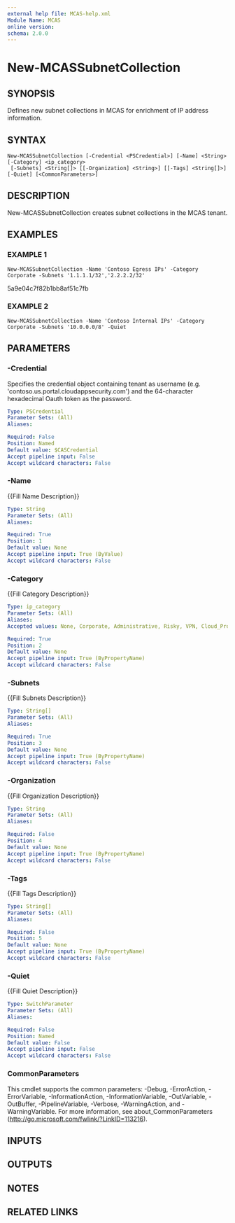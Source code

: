 ```yaml
---
external help file: MCAS-help.xml
Module Name: MCAS
online version:
schema: 2.0.0
---
```


# New-MCASSubnetCollection

## SYNOPSIS
Defines new subnet collections in MCAS for enrichment of IP address information.

## SYNTAX

```
New-MCASSubnetCollection [-Credential <PSCredential>] [-Name] <String> [-Category] <ip_category>
 [-Subnets] <String[]> [[-Organization] <String>] [[-Tags] <String[]>] [-Quiet] [<CommonParameters>]
```

## DESCRIPTION
New-MCASSubnetCollection creates subnet collections in the MCAS tenant.

## EXAMPLES

### EXAMPLE 1
```
New-MCASSubnetCollection -Name 'Contoso Egress IPs' -Category Corporate -Subnets '1.1.1.1/32','2.2.2.2/32'
```

5a9e04c7f82b1bb8af51c7fb

### EXAMPLE 2
```
New-MCASSubnetCollection -Name 'Contoso Internal IPs' -Category Corporate -Subnets '10.0.0.0/8' -Quiet
```

## PARAMETERS

### -Credential
Specifies the credential object containing tenant as username (e.g.
'contoso.us.portal.cloudappsecurity.com') and the 64-character hexadecimal Oauth token as the password.

```yaml
Type: PSCredential
Parameter Sets: (All)
Aliases:

Required: False
Position: Named
Default value: $CASCredential
Accept pipeline input: False
Accept wildcard characters: False
```

### -Name
{{Fill Name Description}}

```yaml
Type: String
Parameter Sets: (All)
Aliases:

Required: True
Position: 1
Default value: None
Accept pipeline input: True (ByValue)
Accept wildcard characters: False
```

### -Category
{{Fill Category Description}}

```yaml
Type: ip_category
Parameter Sets: (All)
Aliases:
Accepted values: None, Corporate, Administrative, Risky, VPN, Cloud_Provider, Other

Required: True
Position: 2
Default value: None
Accept pipeline input: True (ByPropertyName)
Accept wildcard characters: False
```

### -Subnets
{{Fill Subnets Description}}

```yaml
Type: String[]
Parameter Sets: (All)
Aliases:

Required: True
Position: 3
Default value: None
Accept pipeline input: True (ByPropertyName)
Accept wildcard characters: False
```

### -Organization
{{Fill Organization Description}}

```yaml
Type: String
Parameter Sets: (All)
Aliases:

Required: False
Position: 4
Default value: None
Accept pipeline input: True (ByPropertyName)
Accept wildcard characters: False
```

### -Tags
{{Fill Tags Description}}

```yaml
Type: String[]
Parameter Sets: (All)
Aliases:

Required: False
Position: 5
Default value: None
Accept pipeline input: True (ByPropertyName)
Accept wildcard characters: False
```

### -Quiet
{{Fill Quiet Description}}

```yaml
Type: SwitchParameter
Parameter Sets: (All)
Aliases:

Required: False
Position: Named
Default value: False
Accept pipeline input: False
Accept wildcard characters: False
```

### CommonParameters
This cmdlet supports the common parameters: -Debug, -ErrorAction, -ErrorVariable, -InformationAction, -InformationVariable, -OutVariable, -OutBuffer, -PipelineVariable, -Verbose, -WarningAction, and -WarningVariable.
For more information, see about_CommonParameters (http://go.microsoft.com/fwlink/?LinkID=113216).

## INPUTS

## OUTPUTS

## NOTES

## RELATED LINKS
